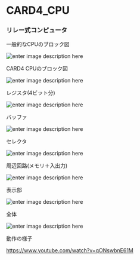 
# CARD4_CPU
  
### リレー式コンピュータ
  
  
一般的なCPUのブロック図
  
![enter image description here](https://imgur.com/3c7MyOX.jpg)
  
  
CARD4 CPUのブロック図
  
![enter image description here](https://imgur.com/FEBOjMy.jpg)
  
  
レジスタ(4ビット分)
  
![enter image description here](https://imgur.com/zHtFXes.jpg)
  
  
バッファ
  
![enter image description here](https://imgur.com/JmSPqQP.jpg)
  
  
セレクタ
  
![enter image description here](https://imgur.com/Q9V3wOw.jpg)
  
  
周辺回路(メモリ＋入出力)
  
![enter image description here](https://imgur.com/hhhFdSw.jpg)
  
  
表示部
  
![enter image description here](https://imgur.com/H4PImIJ.jpg)
  
  
全体
  
![enter image description here](https://imgur.com/d8OO1Yi.jpg)
  
  
動作の様子
  
https://www.youtube.com/watch?v=qONswbnE61M
  
  
